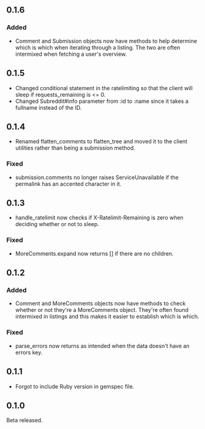 ## 0.1.6

### Added

* Comment and Submission objects now have methods to help determine which is which when iterating through a listing. The two are often intermixed when fetching a user's overview.

## 0.1.5

* Changed conditional statement in the ratelimiting so that the client will sleep if requests_remaining is <= 0.
* Changed Subreddit#info parameter from :id to :name since it takes a fullname instead of the ID.

## 0.1.4

* Renamed flatten_comments to flatten_tree and moved it to the client utilities rather than being a submission method.

### Fixed

* submission.comments no longer raises ServiceUnavailable if the permalink has an accented character in it.

## 0.1.3

* handle_ratelimit now checks if X-Ratelimit-Remaining is zero when deciding whether or not to sleep.

### Fixed

* MoreComments.expand now returns [] if there are no children.

## 0.1.2

### Added

* Comment and MoreComments objects now have methods to check whether or not they're a MoreComments object. They're often found intermixed in listings and this makes it easier to establish which is which.

### Fixed

* parse_errors now returns as intended when the data doesn't have an errors key.

## 0.1.1

* Forgot to include Ruby version in gemspec file.

## 0.1.0

Beta released.
